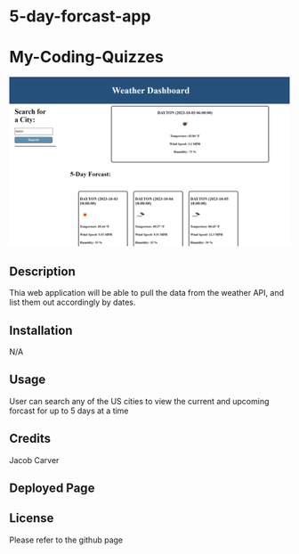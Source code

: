 # 5-day-forcast-app

# My-Coding-Quizzes

![5-day-forcast-app](./assets/image/weather-app.png)

## Description

Thia web application will be able to pull the data from the weather API, and list them out accordingly by dates. 

## Installation

N/A

## Usage 

User can search any of the US cities to view the current and upcoming forcast for up to 5 days at a time

## Credits

Jacob Carver


## Deployed Page



## License

Please refer to the github page